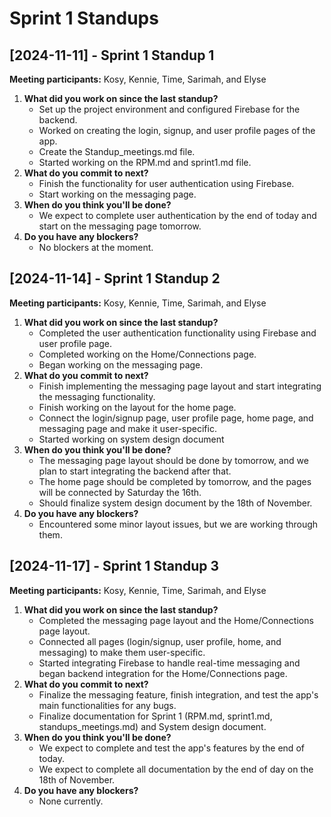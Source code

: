 # Sprint 1 Standups

## [2024-11-11] - Sprint 1 Standup 1
**Meeting participants:** Kosy, Kennie, Time, Sarimah, and Elyse
1. **What did you work on since the last standup?**
   - Set up the project environment and configured Firebase for the backend.
   - Worked on creating the login, signup, and user profile pages of the app.
   - Create the Standup_meetings.md file.
   - Started working on the RPM.md and sprint1.md file.
2. **What do you commit to next?**
   - Finish the functionality for user authentication using Firebase.
   - Start working on the messaging page.
3. **When do you think you'll be done?**
   - We expect to complete user authentication by the end of today and start on the messaging page tomorrow.
4. **Do you have any blockers?**
   - No blockers at the moment.

## [2024-11-14] - Sprint 1 Standup 2
**Meeting participants:** Kosy, Kennie, Time, Sarimah, and Elyse
1. **What did you work on since the last standup?**
   - Completed the user authentication functionality using Firebase and user profile page.
   - Completed working on the Home/Connections page.
   - Began working on the messaging page.
2. **What do you commit to next?**
   - Finish implementing the messaging page layout and start integrating the messaging functionality.
   - Finish working on the layout for the home page.
   - Connect the login/signup page, user profile page, home page, and messaging page and make it user-specific.
   - Started working on system design document
3. **When do you think you'll be done?**
   - The messaging page layout should be done by tomorrow, and we plan to start integrating the backend after that.
   - The home page should be completed by tomorrow, and the pages will be connected by Saturday the 16th.
   - Should finalize system design document by the 18th of November.
4. **Do you have any blockers?**
   - Encountered some minor layout issues, but we are working through them.

## [2024-11-17] - Sprint 1 Standup 3
**Meeting participants:** Kosy, Kennie, Time, Sarimah, and Elyse
1. **What did you work on since the last standup?**
   - Completed the messaging page layout and the Home/Connections page layout.
   - Connected all pages (login/signup, user profile, home, and messaging) to make them user-specific.
   - Started integrating Firebase to handle real-time messaging and began backend integration for the Home/Connections page.
2. **What do you commit to next?**
   - Finalize the messaging feature, finish integration, and test the app's main functionalities for any bugs.
   - Finalize documentation for Sprint 1 (RPM.md, sprint1.md, standups_meetings.md) and System design document.
3. **When do you think you'll be done?**
   - We expect to complete and test the app's features by the end of today.
   - We expect to complete all documentation by the end of day on the 18th of November.
4. **Do you have any blockers?**
   - None currently.

